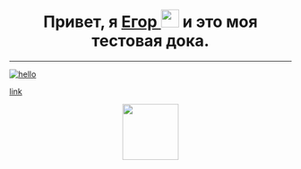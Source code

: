 <h1 align="center">Привет, 
я <a href="https://klin.hh.ru/resume/7ba36f47ff064c78
290039ed1f556139657259" target="_blank"> Егор </a>
<img src="https
://github.com/black
cater/blackcater/raw/main/images/Hi.gi
f" height="32"/> и это моя тестовая дока.</h1>

---

[![hello](https://5literatura.net/datas/literatura/Stili-rechi/0020-020-Publitsisticheskij-stil.jpg)](docs//doc1.md) 

[link](docs//doc1.md)




<div id="header" align="center">
<img src="https://media.giphy.com/media/M9gbBd9nbDrOTu1Mqx/giphy.gif" width="100"/>
</div>